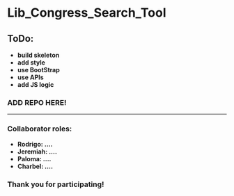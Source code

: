 # Lib_Congress_Search_Tool

## ToDo:
 * **build skeleton**
 * **add style**
 * **use BootStrap**
 * **use APIs**
 * **add JS logic**

### ADD REPO HERE!
__________________________________

### Collaborator roles:
 * **Rodrigo: ....**
 * **Jeremiah: ....**
 * **Paloma: ....**
 * **Charbel: ....**

### Thank you for participating!